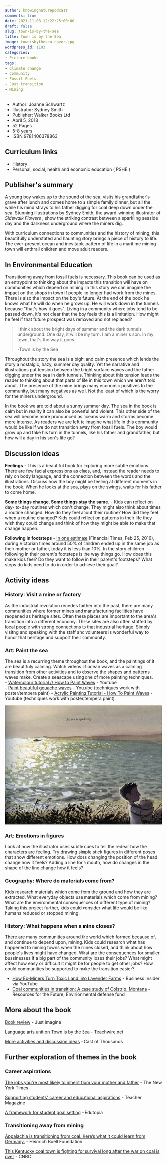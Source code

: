 ```yaml
---
author: knowingnaturepodcast
comments: true
date: 2021-11-08 12:22:25+00:00
draft: false
slug: town-is-by-the-sea
title: Town is by the Sea
image: townisbythesea-cover.jpg
wordpress_id: 1103
categories:
- Picture books
tags:
- Climate change
- Community
- Fossil Fuels
- Just transition
- Mining
---
```


  * Author: Joanne Schwartz
  * Illustrator: Sydney Smith
  * Publisher: Walker Books Ltd
  * April 5, 2018
  * 52 Pages 
  * 5-8 years 
  * ISBN 9781406378863

## Curriculum links

  * History
  * Personal, social, health and economic education ( PSHE )

## Publisher's summary

A young boy wakes up to the sound of the sea, visits his grandfather's grave
after lunch and comes home to a simple family dinner, but all the while his
mind strays to his father digging for coal deep down under the sea. Stunning
illustrations by Sydney Smith, the award-winning illustrator of  _Sidewalk
Flowers_ , show the striking contrast between a sparkling seaside day and the
darkness underground where the miners dig.

With curriculum connections to communities and the history of mining, this
beautifully understated and haunting story brings a piece of history to life.
The ever-present ocean and inevitable pattern of life in a maritime mining
town will enthrall children and move adult readers.

## In Environmental Education

Transitioning away from fossil fuels is necessary. This book can be used as an
entrypoint to thinking about the impacts this transition will have on
communities which depend on mining. In this story we can imagine the impact on
the shops in town if people no longer had work from the mines. There is also
the impact on the boy's future. At the end of the book he knows what he will
do when he grows up. He will work down in the tunnels because "that's how it
goes". Living in a community where jobs tend to be passed down, it's not clear
that the boy feels this is a limitation. How might he feel if that future
prospect was removed and not replaced?

> I think about the bright days of summer and the dark tunnels underground.
> One day, it will be my turn. I am a miner's son. In my town, that's the way
> it goes.
>
> -Town is by the Sea

Throughout the story the sea is a bight and calm presence which lends the
story a nostalgic, hazy, summer day quality. Yet the narrative and
illustrations put tension between the bright surface waves and the father
digging under the sea in dark tunnels. Thinking about this tension leads the
reader to thinking about that parts of life in this town which we aren't told
about. The presence of the mine brings many economic positives to the
community, but many negatives as well. Not the least of which is the worry for
the miners underground.

In the book we are told about a sunny summer day. The sea in the book is calm
but in reality it can also be powerful and violent. This other side of the sea
will become more pronounced as oceans warm and storms become more intense. As
readers we are left to imagine what life in this community would be like if we
do not transition away from fossil fuels. The boy would grow up and take his
turn in the tunnels, like his father and grandfather, but how will a day in
his son's life go?

## Discussion ideas

**Feelings** \- This is a beautiful book for exploring more subtle emotions.
There are few facial expressions as clues, and, instead the reader needs to
rely on body language, and the connection between the words and the
illustrations. Discuss how the boy might be feeling at different moments in
the book. When he looks at the sea, plays on the swings, waits for his father
to come home.

**Some things change. Some things stay the same.** \- Kids can reflect on day-
to-day routines which don't change. They might also think about times a
routine changed. How do they feel about their routine? How did they feel when
a routine changed? Kids could reflect on patterns in their life they wish they
could change and think of how they might be able to make that change happen.

**Following in footsteps** \- [In one estimate](https://www.ft.com/content/db105e7e-ce4a-11e5-831d-09f7778e7377) (Financial Times, Feb 25, 2016), during Victorian times around 50% of children ended up in the same job as their mother or father, today it is less than 10%. In the story children following in their parent's footsteps is the way things go. How does this make kids feel? Do they want to follow in their parent's footsteps? What steps do kids need to do in order to achieve their goal? 

## Activity ideas

### History: Visit a mine or factory
As the industrial revolution recedes farther
into the past, there are many communities where former mines and manufacturing
facilities have reopened as heritage sites. Often these places are important
to the area's transition into a different economy. These sites are also often
staffed by local people with strong connections to that industrial heritage.
Simply visitng and speaking with the staff and volunteers is wonderful way to
honor that heritage and support their community.

### Art: Paint the sea
The sea is a recurring theme throughout the book, and
the paintings of it are beautifuly calming. Watch videos of ocean waves as a
calming transition from other activities and to observe the shapes and
patterns waves make. Create a seascape using one of more painting techniques.  
\- [Watercolour tutorial // How to Paint Waves](https://youtu.be/J-LDUK-XhRM) \- Youtube  
\- [Paint beautiful gouache waves](https://youtu.be/ewZQdYUMZpA) \- Youtube (techniques work with poster/tempera paint)
\- [Acrylic Painting Tutorial - How To Paint Waves](https://youtu.be/lfNHdQQDiuY) \- Youtube (techniques work with poster/tempera paint)

![](townbythesea_page.jpg)

### Art: Emotions in figures
Look at how the illustrator uses subtle cues to
tell the redear how the characters are feeling. Try drawing simple stick
figures in different poses that show different emotions. How does changing the
position of the head change how it feels? Adding a line for a mouth, how do
changes in the shape of the line change how it feels?

### Geography: Where do materials come from?
Kids research materials which come from
the ground and how they are extracted. What everyday objects use materials
which come from mining? What are the environmental consequences of different
type of mining? Taking this project further, kids could consider what life
would be like humans reduced or stopped mining.

### History: What happens when a mine closes?
There are many communities around the
world which formed because of, and continue to depend upon, mining. Kids could
research what has happened to mining towns when the mines closed, and think
about how people's lives might have changed. What are the consequences for
smaller bussinesses if a big part of the community loses their jobs? What
might affect how easy or difficult it might be for people to get other jobs?
How could communities be supported to make the transition easier?

  * [How Ex-Miners Turn Toxic Land into Lavender Farms](https://youtu.be/3rCxAdRo-h4) \- Business Insider via YouTube
  * [Coal communities in transition: A case study of Colstrip, Montana](https://media.rff.org/documents/RFF_Report_21-01_Colstrip_Case_Study.pdf) \- Resources for the Future; Envirionmental defense fund

## More about the book

[Book review](https://justimagine.co.uk/review/town-is-by-the-sea/) \- Just imagine

[Language arts unit on Town is by the Sea](https://knowingnaturepodcast.files.wordpress.com/2021/11/town_is_by_the_sea_book_topic.pdf) \- Teachwire.net

[More activities and discussion ideas](https://www.castofthousands.co.uk/book/town-is-by-the-sea) \- Cast of Thousands

## Further exploration of themes in the book

### Career aspirations

[The jobs you're most likely to inherit from your mother and father](https://www.nytimes.com/interactive/2017/11/22/upshot/the-jobs-youre-most-likely-to-inherit-from-your-mother-and-father.html) \- The New York Times  
  
[Supporting students' career and educational aspirations](https://www.teachermagazine.com/au_en/articles/supporting-students-career-and-educational-aspirations) \- Teacher Magazine  
  
[A framework for student goal setting](https://www.edutopia.org/article/framework-student-goal-setting) \- Edutopia

### Transitioning away from mining

[Appalachia is transitioning from coal. Here’s what it could learn from Germany.](https://us.boell.org/en/2019/11/01/appalachia-transitioning-coal-heres-what-it-could-learn-germany) \- Heinrich Boell Foundation  
  
[This Kentucky coal town is fighting for survival long after the war on coal is over](https://www.cnbc.com/2018/03/29/the-kentucky-coal-town-fighting-to-survive-after-coal-mining-closings.html) \- CNBC

